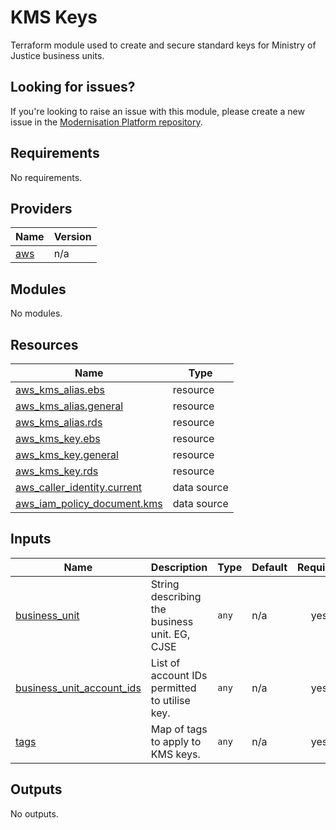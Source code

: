 # KMS Keys

Terraform module used to create and secure standard keys for Ministry of Justice business units.

## Looking for issues?
If you're looking to raise an issue with this module, please create a new issue in the [Modernisation Platform repository](https://github.com/ministryofjustice/modernisation-platform/issues).

<!-- BEGIN_TF_DOCS -->
## Requirements

No requirements.

## Providers

| Name | Version |
|------|---------|
| <a name="provider_aws"></a> [aws](#provider\_aws) | n/a |

## Modules

No modules.

## Resources

| Name | Type |
|------|------|
| [aws_kms_alias.ebs](https://registry.terraform.io/providers/hashicorp/aws/latest/docs/resources/kms_alias) | resource |
| [aws_kms_alias.general](https://registry.terraform.io/providers/hashicorp/aws/latest/docs/resources/kms_alias) | resource |
| [aws_kms_alias.rds](https://registry.terraform.io/providers/hashicorp/aws/latest/docs/resources/kms_alias) | resource |
| [aws_kms_key.ebs](https://registry.terraform.io/providers/hashicorp/aws/latest/docs/resources/kms_key) | resource |
| [aws_kms_key.general](https://registry.terraform.io/providers/hashicorp/aws/latest/docs/resources/kms_key) | resource |
| [aws_kms_key.rds](https://registry.terraform.io/providers/hashicorp/aws/latest/docs/resources/kms_key) | resource |
| [aws_caller_identity.current](https://registry.terraform.io/providers/hashicorp/aws/latest/docs/data-sources/caller_identity) | data source |
| [aws_iam_policy_document.kms](https://registry.terraform.io/providers/hashicorp/aws/latest/docs/data-sources/iam_policy_document) | data source |

## Inputs

| Name | Description | Type | Default | Required |
|------|-------------|------|---------|:--------:|
| <a name="input_business_unit"></a> [business\_unit](#input\_business\_unit) | String describing the business unit. EG, CJSE | `any` | n/a | yes |
| <a name="input_business_unit_account_ids"></a> [business\_unit\_account\_ids](#input\_business\_unit\_account\_ids) | List of account IDs permitted to utilise key. | `any` | n/a | yes |
| <a name="input_tags"></a> [tags](#input\_tags) | Map of tags to apply to KMS keys. | `any` | n/a | yes |

## Outputs

No outputs.
<!-- END_TF_DOCS -->